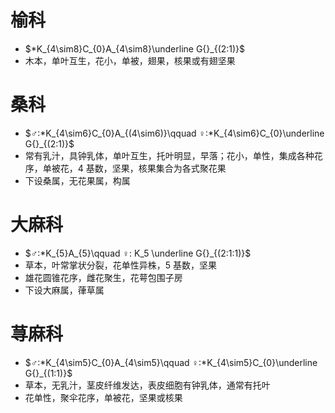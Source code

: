 # 榆科
- $*K_{4\sim8}C_{0}A_{4\sim8}\underline G{}_{(2:1)}$
- 木本，单叶互生，花小，单被，翅果，核果或有翅坚果
# 桑科
- $♂:*K_{4\sim6}C_{0}A_{(4\sim6)}\qquad ♀:*K_{4\sim6}C_{0}\underline G{}_{(2:1)}$
- 常有乳汁，具钟乳体，单叶互生，托叶明显，早落；花小，单性，集成各种花序，单被花，4 基数，坚果，核果集合为各式聚花果
- 下设桑属，无花果属，构属
# 大麻科
- $♂:*K_{5}A_{5}\qquad ♀: K_5 \underline G{}_{(2:1:1)}$
- 草本，叶常掌状分裂，花单性异株，5 基数，坚果
- 雄花圆锥花序，雌花聚生，花萼包围子房
- 下设大麻属，葎草属
# 荨麻科
- $♂:*K_{4\sim5}C_{0}A_{4\sim5}\qquad ♀:*K_{4\sim5}C_{0}\underline G{}_{(1:1)}$
- 草本，无乳汁，茎皮纤维发达，表皮细胞有钟乳体，通常有托叶
- 花单性，聚伞花序，单被花，坚果或核果